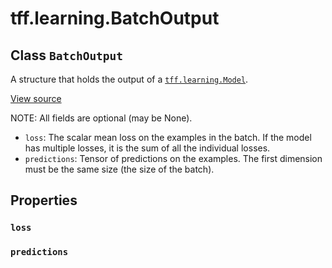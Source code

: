<div itemscope itemtype="http://developers.google.com/ReferenceObject">
<meta itemprop="name" content="tff.learning.BatchOutput" />
<meta itemprop="path" content="Stable" />
<meta itemprop="property" content="loss"/>
<meta itemprop="property" content="predictions"/>
</div>

# tff.learning.BatchOutput

## Class `BatchOutput`

A structure that holds the output of a
<a href="../../tff/learning/Model.md"><code>tff.learning.Model</code></a>.

<a target="_blank" href="http://github.com/tensorflow/federated/tree/master/tensorflow_federated/python/learning/model.py">View
source</a>

<!-- Placeholder for "Used in" -->

NOTE: All fields are optional (may be None).

-   `loss`: The scalar mean loss on the examples in the batch. If the model has
    multiple losses, it is the sum of all the individual losses.
-   `predictions`: Tensor of predictions on the examples. The first dimension
    must be the same size (the size of the batch).

## Properties

<h3 id="loss"><code>loss</code></h3>

<h3 id="predictions"><code>predictions</code></h3>
